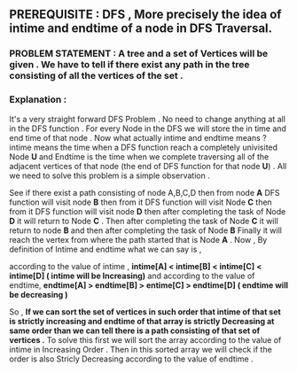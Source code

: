 ## PREREQUISITE : DFS , More precisely the idea of intime and endtime of a node in DFS Traversal.

### PROBLEM STATEMENT : A tree and a set of Vertices will be given . We have to tell if there exist any path in the tree consisting of all the vertices of the set .

### Explanation : 
It's a very straight forward DFS Problem . No need to change anything at all in the DFS function . For every Node in the DFS we will store the in time and end time
of that node . Now what actually intime and endtime means ? intime means the time when a DFS function reach a completely univisited Node **U** and Endtime is the time when we 
complete traversing all of the adjacent vertices of that node (the end of DFS function for that node **U**) . All we need to solve this problem is a simple 
observation .     

See if there exist a path consisting of node A,B,C,D then from node **A** DFS function will visit node **B** then from it DFS function will visit Node **C** then from it 
DFS function will visit node **D** then after completing the task of Node **D** it will return to Node **C** . Then after completing the task of Node **C** it will 
return to node **B** and then after completing the task of Node **B** Finally it will reach the vertex from where the path started that is Node **A** . 
Now , By definition of Intime and endtime what we can say is ,

according to the value of intime , **intime[A] < intime[B] < intime[C] < intime[D] ( intime will be Increasing)**
and according to the value of endtime, **endtime[A] > endtime[B] > entime[C] > endtime[D] ( endtime will be decreasing )**

So , **If we can sort the set of vertices in such order that intime of that set is strictly increasing and endtime of that array is strictly Decreasing at same order
than we can tell there is a path consisting of that set of vertices .**
To solve this first we will sort the array according to the value of intime in Increasing Order . Then in this sorted array we will check if the order is also Stricly Decreasing 
according to the value of endtime .
